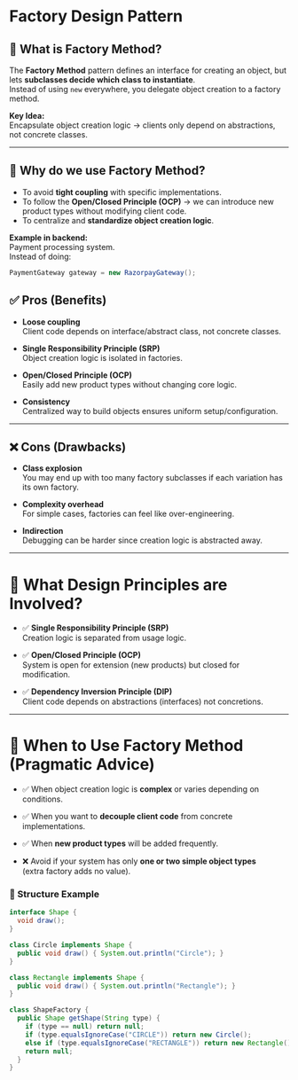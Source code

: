 # Factory Design Pattern
## 🔹 What is Factory Method?
The **Factory Method** pattern defines an interface for creating an object, but lets **subclasses decide which class to instantiate**.  
Instead of using `new` everywhere, you delegate object creation to a factory method.  

**Key Idea:**  
Encapsulate object creation logic → clients only depend on abstractions, not concrete classes.

---

## 🔹 Why do we use Factory Method?
- To avoid **tight coupling** with specific implementations.  
- To follow the **Open/Closed Principle (OCP)** → we can introduce new product types without modifying client code.  
- To centralize and **standardize object creation logic**.  

**Example in backend:**  
Payment processing system.  
Instead of doing:
```java
PaymentGateway gateway = new RazorpayGateway();
```

## ✅ Pros (Benefits)

- **Loose coupling**  
  Client code depends on interface/abstract class, not concrete classes.

- **Single Responsibility Principle (SRP)**  
  Object creation logic is isolated in factories.

- **Open/Closed Principle (OCP)**  
  Easily add new product types without changing core logic.

- **Consistency**  
  Centralized way to build objects ensures uniform setup/configuration.

---

## ❌ Cons (Drawbacks)

- **Class explosion**  
  You may end up with too many factory subclasses if each variation has its own factory.

- **Complexity overhead**  
  For simple cases, factories can feel like over-engineering.

- **Indirection**  
  Debugging can be harder since creation logic is abstracted away.

---

# 🔹 What Design Principles are Involved?

- ✅ **Single Responsibility Principle (SRP)**  
  Creation logic is separated from usage logic.

- ✅ **Open/Closed Principle (OCP)**  
  System is open for extension (new products) but closed for modification.

- ✅ **Dependency Inversion Principle (DIP)**  
  Client code depends on abstractions (interfaces) not concretions.

---

# 🔹 When to Use Factory Method (Pragmatic Advice)

- ✅ When object creation logic is **complex** or varies depending on conditions.  
- ✅ When you want to **decouple client code** from concrete implementations.  
- ✅ When **new product types** will be added frequently.  

- ❌ Avoid if your system has only **one or two simple object types**  
  (extra factory adds no value).

### 🧩 Structure Example
```java
interface Shape {
  void draw();
}

class Circle implements Shape {
  public void draw() { System.out.println("Circle"); }
}

class Rectangle implements Shape {
  public void draw() { System.out.println("Rectangle"); }
}

class ShapeFactory {
  public Shape getShape(String type) {
    if (type == null) return null;
    if (type.equalsIgnoreCase("CIRCLE")) return new Circle();
    else if (type.equalsIgnoreCase("RECTANGLE")) return new Rectangle();
    return null;
  }
}
```